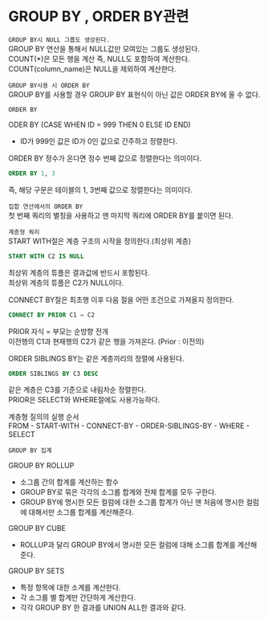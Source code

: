 # GROUP BY , ORDER BY관련



`GROUP BY시 NULL 그룹도 생성된다.`  
GROUP BY 연산을 통해서 NULL값만 모여있는 그룹도 생성된다.  
COUNT(*)은 모든 행을 계산 즉, NULL도 포함하여 계산한다.  
COUNT(column_name)은 NULL을 제외하여 계산한다.  

`GROUP BY사용 시 ORDER BY`  
GROUP BY를 사용할 경우 GROUP BY 표현식이 아닌 값은 ORDER BY에 올 수 없다.  

`ORDER BY`  

ODER BY (CASE WHEN ID = 999 THEN 0 ELSE ID END)  
- ID가 999인 값은 ID가 0인 값으로 간주하고 정렬한다.  

ORDER BY 정수가 온다면 정수 번째 값으로 정렬한다는 의미이다.  
```sql
ORDER BY 1, 3
```
즉, 해당 구문은 테이블의 1, 3번째 값으로 정렬한다는 의미이다.  


`집합 연산에서의 ORDER BY`  
첫 번째 쿼리의 별칭을 사용하고 맨 마지막 쿼리에 ORDER BY를 붙이면 된다.  

`계층형 쿼리`  
START WITH절은 계층 구조의 시작을 정의한다.(최상위 계층)    
```sql
START WITH C2 IS NULL 
```  
최상위 계층의 튜플은 결과값에 반드시 포함된다.  
최상위 계층의 튜플은 C2가 NULL이다.  

CONNECT BY절은 최초행 이후 다음 절을 어떤 조건으로 가져올지 정의한다.  
```sql
CONNECT BY PRIOR C1 = C2
```  
PRIOR 자식 = 부모는 순방향 전개  
이전행의 C1과 현재행의 C2가 같은 행을 가져온다. (Prior : 이전의)  

ORDER SIBLINGS BY는 같은 계층끼리의 정렬에 사용된다.  
```sql  
ORDER SIBLINGS BY C3 DESC
```  
같은 계층은 C3를 기준으로 내림차순 정렬한다.  
PRIOR은 SELECT와 WHERE절에도 사용가능하다.  

계층형 질의의 실행 순서  
FROM - START-WITH - CONNECT-BY - ORDER-SIBLINGS-BY - WHERE - SELECT  

`GROUP BY 집계`  

GROUP BY ROLLUP  
- 소그룹 간의 합계를 계산하는 함수  
- GROUP BY로 묶은 각각의 소그룹 합계와 전체 합계를 모두 구한다.  
- GROUP BY에 명시한 모든 컬럼에 대한 소그룹 합계가 아닌 맨 처음에 명시한 컬럼에 대해서만 소그룹 합계를 계산해준다.  

GROUP BY CUBE  
- ROLLUP과 달리 GROUP BY에서 명시한 모든 컬럼에 대해 소그룹 합계를 계산해준다.  

GROUP BY SETS  
- 특정 항목에 대한 소계를 계산한다.  
- 각 소그룹 별 합계만 간단하게 계산한다.  
- 각각 GROUP BY 한 결과를 UNION ALL한 결과와 같다.  



 



